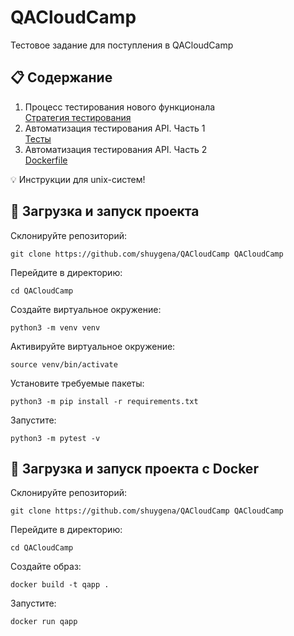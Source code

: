 # QACloudCamp
Тестовое задание для поступления в QACloudCamp

## :clipboard: Содержание

1. Процесс тестирования нового функционала  
[Стратегия тестирования](https://github.com/shuygena/QACloudCamp/blob/main/Test_strategy.md)
2. Автоматизация тестирования API. Часть 1  
[Тесты](https://github.com/shuygena/QACloudCamp/blob/main/tests/test_api.py)
3. Автоматизация тестирования API. Часть 2  
[Dockerfile](https://github.com/shuygena/QACloudCamp/blob/main/Dockerfile)


:bulb: Инструкции для unix-систем!

## :link: Загрузка и запуск проекта

Склонируйте репозиторий:
```
git clone https://github.com/shuygena/QACloudCamp QACloudCamp
```
Перейдите в директорию:
```
cd QACloudCamp
```
Создайте виртуальное окружение:
```
python3 -m venv venv
```
Активируйте виртуальное окружение:
```
source venv/bin/activate
```
Установите требуемые пакеты:  
```
python3 -m pip install -r requirements.txt
```
Запустите:   
```
python3 -m pytest -v
``` 

## :whale: Загрузка и запуск проекта с Docker
Склонируйте репозиторий:
```
git clone https://github.com/shuygena/QACloudCamp QACloudCamp
```
Перейдите в директорию:
```
cd QACloudCamp
```
Создайте образ:
```
docker build -t qapp .
```
Запустите:
```
docker run qapp 
```
 

